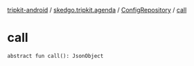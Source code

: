 [tripkit-android](../../index.md) / [skedgo.tripkit.agenda](../index.md) / [ConfigRepository](index.md) / [call](./call.md)

# call

`abstract fun call(): JsonObject`